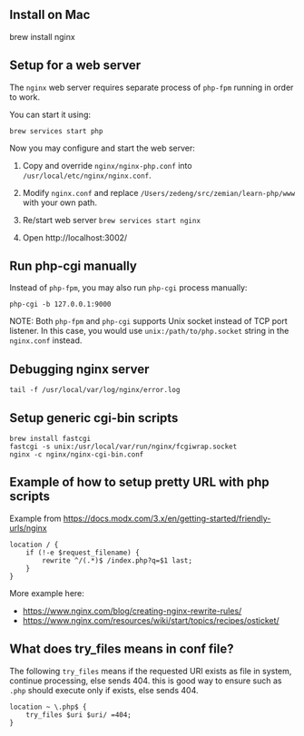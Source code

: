 ## Install on Mac

  brew install nginx

## Setup for a web server

The `nginx` web server requires separate process of `php-fpm` running in order to work.

You can start it using:
    
    brew services start php

Now you may configure and start the web server:

1. Copy and override `nginx/nginx-php.conf` into `/usr/local/etc/nginx/nginx.conf`.

2. Modify `nginx.conf` and replace `/Users/zedeng/src/zemian/learn-php/www` with your own path.

3. Re/start web server `brew services start nginx`

4. Open http://localhost:3002/

## Run php-cgi manually

Instead of `php-fpm`, you may also run `php-cgi` process manually:
    
    php-cgi -b 127.0.0.1:9000

NOTE: Both `php-fpm` and `php-cgi` supports Unix socket instead of TCP port listener. In this
case, you would use `unix:/path/to/php.socket` string in the `nginx.conf` instead.

## Debugging nginx server

    tail -f /usr/local/var/log/nginx/error.log

## Setup generic cgi-bin scripts

    brew install fastcgi
    fastcgi -s unix:/usr/local/var/run/nginx/fcgiwrap.socket   
    nginx -c nginx/nginx-cgi-bin.conf

## Example of how to setup pretty URL with php scripts

Example from https://docs.modx.com/3.x/en/getting-started/friendly-urls/nginx
```
location / {
    if (!-e $request_filename) {
        rewrite ^/(.*)$ /index.php?q=$1 last;
    }
}
```

More example here:

- https://www.nginx.com/blog/creating-nginx-rewrite-rules/
- https://www.nginx.com/resources/wiki/start/topics/recipes/osticket/

## What does try_files means in conf file?

The following `try_files` means if the requested URI exists as file in system, continue processing, else sends 404.
this is good way to ensure such as `.php` should execute only if exists, else sends 404.

```
location ~ \.php$ {
    try_files $uri $uri/ =404;
}
```
